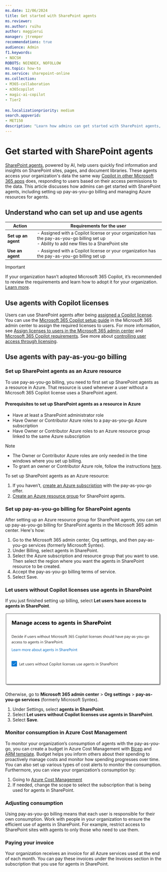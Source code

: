 ```yaml
---
ms.date: 12/06/2024
title: Get started with SharePoint agents
ms.reviewer:
ms.author: ruihu
author: maggierui
manager: jtremper
recommendations: true
audience: Admin
f1.keywords:
- NOCSH
ROBOTS: NOINDEX, NOFOLLOW
ms.topic: how-to
ms.service: sharepoint-online
ms.collection: 
- M365-collaboration
- m365copilot
- magic-ai-copilot
- Tier2

ms.localizationpriority: medium
search.appverid:
- MET150
description: "Learn how admins can get started with SharePoint agents, including setting up pay-as-you-go billing and managing Azure resources for agents. "
---
```


# Get started with SharePoint agents

[SharePoint agents](https://support.microsoft.com/office/get-started-with-agents-in-sharepoint-69e2faf9-2c1e-4baa-8305-23e625021bcf), powered by AI, help users quickly find information and insights on SharePoint sites, pages, and document libraries. These agents access your organization's data the same way [Copilot in other Microsoft 365 apps](/sharepoint/sharepoint-copilot-best-practices#copilot-and-sharepoint) does, responding to users based on their access permissions to the data. This article discusses how admins can get started with SharePoint agents, including setting up pay-as-you-go billing and managing Azure resources for agents.

## Understand who can set up and use agents

| **Action**          | **Requirements for the user**                                                                                       |
|---------------------|--------------------------------------------------------------------------------------------------------|
| **Set up an agent** | - Assigned with a Copilot license or your organization has the pay-as-you-go billing set up<br>- Ability to add new files to a SharePoint site    |
| **Use an agent**    | - Assigned with a Copilot license or your organization has the pay-as-you-go billing set up                                                       |

> [!IMPORTANT]
> If your organization hasn’t adopted Microsoft 365 Copilot, it’s recommended to review the requirements and learn how to adopt it for your organization. [Learn more](/copilot/microsoft-365/microsoft-365-copilot-overview).  

## Use agents with Copilot licenses

Users can use SharePoint agents after being [assigned a Copilot license](/copilot/microsoft-365/microsoft-365-copilot-enable-users#assign-licenses). You can use the [Microsoft 365 Copilot setup guide](https://admin.microsoft.com/Adminportal/Home?Q=learndocs#/modernonboarding/microsoft365copilotsetupguide) in the Microsoft 365 admin center to assign the required licenses to users. For more information, see [Assign licenses to users in the Microsoft 365 admin center](/microsoft-365/admin/manage/assign-licenses-to-users) and [Microsoft 365 Copilot requirements](/copilot/microsoft-365/microsoft-365-copilot-requirements). See more about [controlling user access through licensing](/sharepoint/manage-access-agents-in-sharepoint#control-user-access-through-licensing).

## Use agents with pay-as-you-go billing

### Set up SharePoint agents as an Azure resource

To use pay-as-you-go billing, you need to first set up SharePoint agents  as a resource in Azure. That resource is used whenever a user without a Microsoft 365 Copilot license uses a SharePoint agent.

#### Prerequisites to set up SharePoint agents as a resource in Azure

- Have at least a SharePoint administrator role
- Have Owner or Contributor Azure roles to a pay-as-you-go Azure subscription
- Have Owner or Contributor Azure roles to an Azure resource group linked to the same Azure subscription

> [!NOTE]
> - The Owner or Contributor Azure roles are only needed in the time windows where you set up billing.
> -	To grant an owner or Contributor Azure role, follow the instructions [here](/azure/role-based-access-control/role-assignments-portal). 


To set up SharePoint agents as an Azure resource:

1. If you haven’t, [create an Azure subscription](https://azure.microsoft.com/pricing/offers/ms-azr-0003p/) with the pay-as-you-go offer. 
1. [Create an Azure resource group](/azure/azure-resource-manager/management/manage-resource-groups-portal#create-resource-groups) for SharePoint agents.

### Set up pay-as-you-go billing for SharePoint agents

After setting up an Azure resource group for SharePoint agents, you can set up pay-as-you-go billing for SharePoint agents in the Microsoft 365 admin center. Here's how:

1. Go to the Microsoft 365 admin center, Org settings, and then pay-as-you-go services (formerly Microsoft Syntex).
1. Under Billing, select agents in SharePoint.
1. Select the Azure subscription and resource group that you want to use. Then select the region where you want the agents in SharePoint resource to be created.
1. Accept the pay-as-you-go billing terms of service.
1. Select Save.

### Let users without Copilot licenses use agents in SharePoint

If you just finished setting up billing, select **Let users have access to agents in SharePoint**.

![Screenshot of selecting "Let users have access to agents in SharePoint."](media/agents-sharepoint/let-users-use-agents.png)

Otherwise, go to **Microsoft 365 admin center** > **Org settings** > **pay-as-you-go services** (formerly Microsoft Syntex).

1.	Under Settings, select **agents in SharePoint**.
1.	Select **Let users without Copilot licenses use agents in SharePoint**.
1.	Select **Save**.

### Monitor consumption in Azure Cost Management

To monitor your organization’s consumption of agents with the pay-as-you-go, you can create a budget in Azure Cost Management with [Bicep](/azure/cost-management-billing/costs/quick-create-budget-bicep) and [ARM template](/azure/cost-management-billing/costs/quick-create-budget-template). Budget helps you inform others about their spending to proactively manage costs and monitor how spending progresses over time. You can also set up various types of cost alerts to monitor the consumption. 
Furthermore, you can view your organization’s consumption by:

1.	Going to [Azure Cost Management](https://portal.azure.com/#view/Microsoft_Azure_CostManagement/Menu/~/overview/openedBy/AzurePortal)
1.	If needed, change the scope to select the subscription that is being used for agents in SharePoint.

### Adjusting consumption

Using pay-as-you-go billing means that each user is responsible for their own consumption. Work with people in your organization to ensure the efficient use of agents in SharePoint. For example, restrict access to SharePoint sites with agents to only those who need to use them.

### Paying your invoice

Your organization receives an invoice for all Azure services used at the end of each month. You can pay these invoices under the Invoices section in the subscription that you use for agents in SharePoint.



